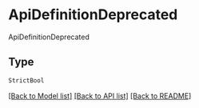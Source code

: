 # ApiDefinitionDeprecated

ApiDefinitionDeprecated

## Type
```python
StrictBool
```


[[Back to Model list]](../../../README.md#models-v2-link) [[Back to API list]](../../README.md#documentation-for-api-endpoints) [[Back to README]](../../README.md)
